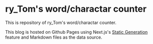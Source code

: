 # ry_Tom's word/charactar counter

This is repository of ry_Tom's word/charactar counter.

This blog is hosted on Github Pages using Next.js's [Static Generation](https://nextjs.org/docs/basic-features/pages) feature and Markdown files as the data source.

